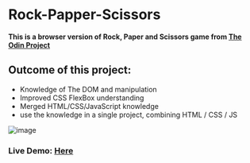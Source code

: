 # Rock-Papper-Scissors 
**This is a browser version of Rock, Paper and Scissors game from [The Odin Project](www.theodinproject.com)**

## Outcome of this project:
* Knowledge of The DOM and manipulation
* Improved CSS FlexBox understanding
* Merged HTML/CSS/JavaScript knowledge 
* use the knowledge in a single project, combining HTML / CSS / JS

![image](https://user-images.githubusercontent.com/6069906/113105777-5af68180-91d8-11eb-9192-5606a33d2270.png)

### Live Demo: [Here](https://hditano.github.io/Rock-Papper-Scissors/)

